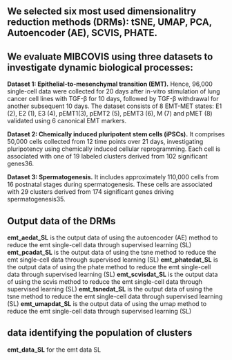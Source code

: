 ## We selected six most used dimensionalitry reduction methods (DRMs): tSNE, UMAP,  PCA, Autoencoder (AE), SCVIS,  PHATE.

## We evaluate MIBCOVIS using three datasets to investigate dynamic biological processes: 

**Dataset 1: Epithelial-to-mesenchymal transition (EMT).**
Hence, 96,000 single-cell data were collected for 20 days after in-vitro stimulation of lung cancer cell lines with TGF-β for 10 days, followed by TGF-β withdrawal for another subsequent 10 days. The dataset consists of 8 EMT-MET states: E1 (2), E2 (1), E3 (4), pEMT1(3), pEMT2 (5), pEMT3 (6), M (7) and pMET (8) validated using 6 canonical EMT markers.

**Dataset 2: Chemically induced pluripotent stem cells (iPSCs).** 
It comprises 50,000 cells collected from 12 time points over 21 days, investigating pluripotency using chemically induced cellular reprogramming. Each cell is associated with one of 19 labeled clusters  derived from 102 significant genes36.

**Dataset 3: Spermatogenesis.**
It includes approximately 110,000 cells from 16 postnatal stages during spermatogenesis. These cells are associated with 29 clusters derived from 174 significant genes driving spermatogenesis35. 



## Output data of the DRMs

**emt_aedat_SL** is the output data of using the autoencoder (AE) method to reduce the emt single-cell data through supervised learning (SL)
**emt_pcadat_SL** is the output data of using the tsne method to reduce the emt single-cell data through supervised learning (SL)
**emt_phatedat_SL** is the output data of using the phate method to reduce the emt single-cell data through supervised learning (SL)
**emt_scvisdat_SL** is the output data of using the scvis method to reduce the emt single-cell data through supervised learning (SL)
**emt_tsnedat_SL** is the output data of using the tsne method to reduce the emt single-cell data through supervised learning (SL)
**emt_umapdat_SL** is the output data of using the umap method to reduce the emt single-cell data through supervised learning (SL)

## data identifying the population of clusters

**emt_data_SL** for the emt data SL 
